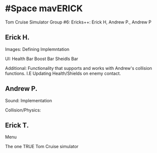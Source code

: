 
#Space mavERICK
==============

Tom Cruise Simulator
Group #6: Ericks++: Erick H, Andrew P., Andrew P

Erick H.
--------------
Images:
Defining
Implemntation 

UI:
Health Bar
Boost Bar
Sheidls Bar

Additional:
Functionality that supports and works with Andrew's collision functions. 
I.E Updating Health/Shields on enemy contact. 

Andrew P.
--------------
Sound:
Implementation

Collision/Physics:

Erick T.
--------------
Menu

The one TRUE Tom Cruise simulator
